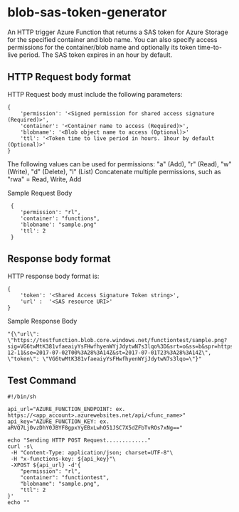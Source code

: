 # blob-sas-token-generator
An HTTP trigger Azure Function that returns a SAS token for Azure Storage for the specified container and blob name. You can also specify access permissions for the container/blob name and optionally its token time-to-live period. The SAS token expires in an hour by default.

## HTTP Request body format
HTTP Request body must include the following parameters:
```
{
    'permission': '<Signed permission for shared access signature (Required)>',
    'container': '<Container name to access (Required)>',
    'blobname': '<Blob object name to access (Optional)>'
    'ttl': '<Token time to live period in hours. 1hour by default (Optional)>'
}
```

The following values can be used for permissions:
"a" (Add), "r" (Read), "w" (Write), "d" (Delete), "l" (List)
Concatenate multiple permissions, such as "rwa" = Read, Write, Add

Sample Request Body
```
 {
    'permission': "rl",
    'container': "functions",
    'blobname': "sample.png"
    'ttl': 2
 }
```

## Response body format
HTTP response body format is:
```
{
    'token': '<Shared Access Signature Token string>',
    'url' :  '<SAS resource URI>'
}
```

Sample Response Body
```
"{\"url\": \"https://testfunction.blob.core.windows.net/functiontest/sample.png?sig=VG6twMtK381vfaeaiyYsFHwfhyenWYjJdytwN7s3lqo%3D&srt=o&ss=b&spr=https&sp=rl&sv=2015-12-11&se=2017-07-02T00%3A28%3A14Z&st=2017-07-01T23%3A28%3A14Z\", \"token\": \"VG6twMtK381vfaeaiyYsFHwfhyenWYjJdytwN7s3lqo=\"}"
```

## Test Command

```
#!/bin/sh

api_url="AZURE_FUNCTION_ENDPOINT: ex. https://<app_account>.azurewebsites.net/api/<func_name>"
api_key="AZURE_FUNCTION_KEY: ex. aRVQ7Lj0vzDhY0JBYF8gpxYyEBxLwhO51JSC7X5dZFbTvROs7xNg=="

echo "Sending HTTP POST Request............."
curl -s\
 -H "Content-Type: application/json; charset=UTF-8"\
 -H "x-functions-key: ${api_key}"\
 -XPOST ${api_url} -d'{
    "permission": "rl",
    "container": "functiontest",
    "blobname": "sample.png",
    "ttl": 2
}'
echo ""
```
